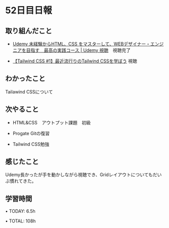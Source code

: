 # 52日目日報

## 取り組んだこと
- [Udemy 未経験からHTML、CSS をマスターして、WEBデザイナー・エンジニアを目指す　最高の実践コース | Udemy 視聴](https://www.udemy.com/course/html5css3-b/learn/lecture/21206972#questions)　視聴完了

- [【Tailwind CSS #1】最近流行りのTailwind CSSを学ぼう](https://www.youtube.com/watch?v=5TymbaeyV-0) 視聴

## わかったこと
Tailawind CSSについて
 
## 次やること
- HTML&CSS　アウトプット課題　初級

- Progate Gitの復習

- Tailwind CSS勉強

## 感じたこと
Udemy長かったが手を動かしながら視聴でき、Gridレイアウトについてもだいぶ慣れてきた。

## 学習時間
• TODAY: 6.5h

• TOTAL: 108h
